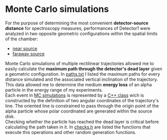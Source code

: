 # Monte Carlo simulations

For the purpose of determining the most convenient **detector-source distance** for spectroscopy measures, performances of Detector1 were analyzed in two opposite geometric configurations within the spatial limits of the chamber:
- [near source](../Single_detectors/Detector1/Shaping_time/Near_source)
- [faraway source](../Single_detectors/Detector1/Shaping_time/Faraway_source)
  
Monte Carlo simulations of multiple rectilinear trajectories allowed me to easily calculate the **maximum path through the detector's dead layer** given a geometric configuration. In [paths.txt](MC_sim/paths.txt) I listed the maximum paths for every distance simulated and the associated vertical inclination of the trajectory. This data allowed me to determine the medium **energy loss** of an alpha particle in the energy range of my experiments.\
Each event in [MC simulations](MC_sim/sim_distances.cpp) is represented by a [C++ class](MC_sim/alpha_class.h) wich is constructed by the definition of two angular coordinates of the trajectory's line. The oriented line is constrained to pass through the origin point of the alpha particle whose polar coordinated are generated within the source disk.\
Checking whether the particle has reached the dead layer is critical before calculating the path taken in it. In [checks.h](MC_sim/checks.h) are listed the functions that execute this operations and other random generation functions.
